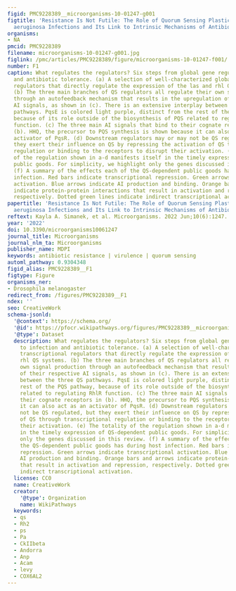 ```yaml
---
figid: PMC9228389__microorganisms-10-01247-g001
figtitle: 'Resistance Is Not Futile: The Role of Quorum Sensing Plasticity in Pseudomonas
  aeruginosa Infections and Its Link to Intrinsic Mechanisms of Antibiotic Resistance'
organisms:
- NA
pmcid: PMC9228389
filename: microorganisms-10-01247-g001.jpg
figlink: /pmc/articles/PMC9228389/figure/microorganisms-10-01247-f001/
number: F1
caption: What regulates the regulators? Six steps from global gene regulation to infection
  and antibiotic tolerance. (a) A selection of well-characterized global transcriptional
  regulators that directly regulate the expression of the las and rhl QS systems.
  (b) The three main branches of QS regulators all regulate their own signal production
  through an autofeedback mechanism that results in the upregulation of their respective
  AI signals, as shown in (c). There is an extensive interplay between the three QS
  pathways. PqsE is colored light purple, distinct from the rest of the PQS pathway,
  because of its role outside of the biosynthesis of PQS related to regulating RhlR
  function. (c) The three main AI signals that bind to their cognate receptors in
  (b). HHQ, the precursor to PQS synthesis is shown because it can also act as an
  activator of PqsR. (d) Downstream regulators may or may not be QS regulated, but
  they exert their influence on QS by repressing the activation of QS through transcriptional
  regulation or binding to the receptors to disrupt their activation. (e) The totality
  of the regulation shown in a-d manifests itself in the timely expression of QS-dependent
  public goods. For simplicity, we highlight only the genes discussed in this review.
  (f) A summary of the effects each of the QS-dependent public goods has during host
  infection. Red bars indicate transcriptional repression. Green arrows indicate transcriptional
  activation. Blue arrows indicate AI production and binding. Orange bars and arrows
  indicate protein-protein interactions that result in activation and repression,
  respectively. Dotted green lines indicate indirect transcriptional activation.
papertitle: 'Resistance Is Not Futile: The Role of Quorum Sensing Plasticity in Pseudomonas
  aeruginosa Infections and Its Link to Intrinsic Mechanisms of Antibiotic Resistance.'
reftext: Kayla A. Simanek, et al. Microorganisms. 2022 Jun;10(6):1247.
year: '2022'
doi: 10.3390/microorganisms10061247
journal_title: Microorganisms
journal_nlm_ta: Microorganisms
publisher_name: MDPI
keywords: antibiotic resistance | virulence | quorum sensing
automl_pathway: 0.9304348
figid_alias: PMC9228389__F1
figtype: Figure
organisms_ner:
- Drosophila melanogaster
redirect_from: /figures/PMC9228389__F1
ndex: ''
seo: CreativeWork
schema-jsonld:
  '@context': https://schema.org/
  '@id': https://pfocr.wikipathways.org/figures/PMC9228389__microorganisms-10-01247-g001.html
  '@type': Dataset
  description: What regulates the regulators? Six steps from global gene regulation
    to infection and antibiotic tolerance. (a) A selection of well-characterized global
    transcriptional regulators that directly regulate the expression of the las and
    rhl QS systems. (b) The three main branches of QS regulators all regulate their
    own signal production through an autofeedback mechanism that results in the upregulation
    of their respective AI signals, as shown in (c). There is an extensive interplay
    between the three QS pathways. PqsE is colored light purple, distinct from the
    rest of the PQS pathway, because of its role outside of the biosynthesis of PQS
    related to regulating RhlR function. (c) The three main AI signals that bind to
    their cognate receptors in (b). HHQ, the precursor to PQS synthesis is shown because
    it can also act as an activator of PqsR. (d) Downstream regulators may or may
    not be QS regulated, but they exert their influence on QS by repressing the activation
    of QS through transcriptional regulation or binding to the receptors to disrupt
    their activation. (e) The totality of the regulation shown in a-d manifests itself
    in the timely expression of QS-dependent public goods. For simplicity, we highlight
    only the genes discussed in this review. (f) A summary of the effects each of
    the QS-dependent public goods has during host infection. Red bars indicate transcriptional
    repression. Green arrows indicate transcriptional activation. Blue arrows indicate
    AI production and binding. Orange bars and arrows indicate protein-protein interactions
    that result in activation and repression, respectively. Dotted green lines indicate
    indirect transcriptional activation.
  license: CC0
  name: CreativeWork
  creator:
    '@type': Organization
    name: WikiPathways
  keywords:
  - qs
  - Rh2
  - ps
  - Pa
  - CkIIbeta
  - Andorra
  - Anp
  - Acam
  - levy
  - COX6AL2
---
```

